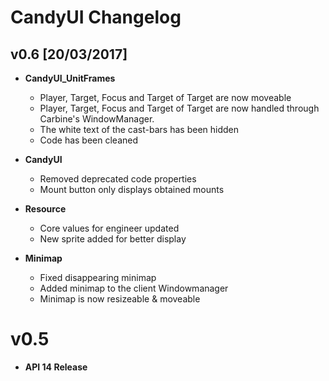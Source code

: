 # CandyUI Changelog

## v0.6 [20/03/2017]

- **CandyUI_UnitFrames**
  - Player, Target, Focus and Target of Target are now moveable
  - Player, Target, Focus and Target of Target are now handled through Carbine's WindowManager.
  - The white text of the cast-bars has been hidden
  - Code has been cleaned
  
- **CandyUI**
	- Removed deprecated code properties
  - Mount button only displays obtained mounts
	
- **Resource**
  - Core values for engineer updated
  - New sprite added for better display
  
- **Minimap**
  - Fixed disappearing minimap
  - Added minimap to the client Windowmanager
  - Minimap is now resizeable & moveable
  
# v0.5

- **API 14 Release**